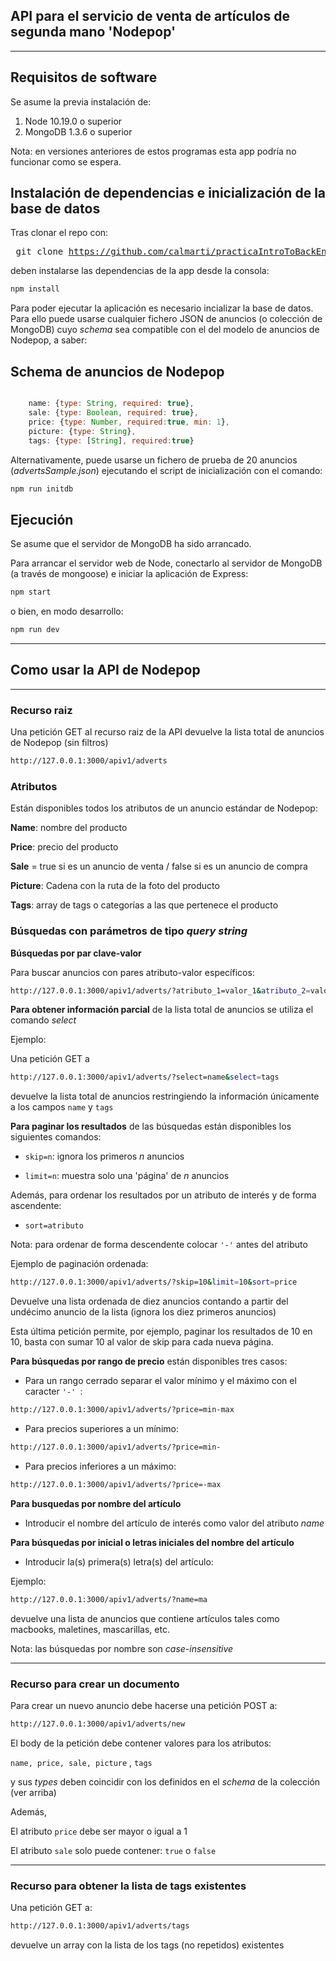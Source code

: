 ## API para el servicio de venta de artículos de segunda mano 'Nodepop'
---

## Requisitos de software

Se asume la previa instalación de:

 1. Node 10.19.0 o superior
 2. MongoDB 1.3.6 o superior

 Nota: en versiones anteriores de estos programas esta app podría no funcionar como se espera.

## Instalación de dependencias e inicialización de la base de datos
Tras clonar el repo con: <pre> git clone https://github.com/calmarti/practicaIntroToBackEnd.git</pre> deben instalarse las dependencias de la app desde la consola: 
```sh 
npm install
```
Para poder ejecutar la aplicación es necesario incializar la base de datos. Para ello puede usarse cualquier fichero JSON de anuncios (o colección de MongoDB) cuyo *schema* sea compatible con el del modelo de anuncios de Nodepop, a saber: 

## Schema de anuncios de Nodepop

```js

    name: {type: String, required: true}, 
    sale: {type: Boolean, required: true},
    price: {type: Number, required:true, min: 1},
    picture: {type: String},
    tags: {type: [String], required:true} 

```

Alternativamente, puede usarse un fichero de prueba de 20 anuncios (*advertsSample.json*) ejecutando el script de inicialización con el comando: 

```sh 
npm run initdb
```
## Ejecución

Se asume que el servidor de MongoDB ha sido arrancado.

Para arrancar el servidor web de Node, conectarlo al servidor de MongoDB (a través de mongoose) e iniciar la aplicación de Express:

```sh
npm start
```
o bien, en modo desarrollo: 

```sh
npm run dev
```

---

## Como usar la API de  Nodepop

---
### Recurso raiz 

Una petición GET al recurso raiz de la API devuelve la lista total de anuncios de Nodepop (sin filtros)

```sh
http://127.0.0.1:3000/apiv1/adverts
```

### Atributos

Están disponibles todos los atributos de un anuncio estándar de Nodepop:

**Name**: nombre del producto

**Price**: precio del producto

**Sale** = true si es un anuncio de venta / false si es un anuncio de compra

**Picture**: Cadena con la ruta de la foto del producto

**Tags**: array de tags o categorías a las que pertenece el producto

### Búsquedas con parámetros de tipo *query string*

**Búsquedas por par clave-valor**

Para buscar anuncios con pares atributo-valor específicos:

```sh
http://127.0.0.1:3000/apiv1/adverts/?atributo_1=valor_1&atributo_2=valor2
```

**Para obtener información parcial** de la lista total de anuncios se utiliza el comando *select*

Ejemplo: 

Una petición GET a 
```sh
http://127.0.0.1:3000/apiv1/adverts/?select=name&select=tags
```

devuelve la lista total de anuncios restringiendo la información únicamente a los campos `name` y `tags`

**Para paginar los resultados** de las búsquedas están disponibles los siguientes comandos:

- `skip=n`: ignora los primeros *n* anuncios 

- `limit=n`: muestra solo una 'página' de *n* anuncios 

Además, para ordenar los resultados por un atributo de interés y de forma ascendente: 

- `sort=atributo` 

Nota: para ordenar de forma descendente colocar `'-'` antes del atributo

Ejemplo de paginación ordenada: 

```sh
http://127.0.0.1:3000/apiv1/adverts/?skip=10&limit=10&sort=price
```
Devuelve una lista ordenada de diez anuncios contando a partir del undécimo anuncio de la lista (ignora los diez primeros anuncios)

Esta última petición permite, por ejemplo, paginar los resultados de 10 en 10, basta con sumar 10 al valor de skip para cada nueva página.   

**Para búsquedas por rango de precio** están disponibles tres casos:
- Para un rango cerrado separar el valor mínimo y el máximo con el caracter `'-' `: 
 ```sh
 http://127.0.0.1:3000/apiv1/adverts/?price=min-max
 ```
- Para precios superiores a un mínimo: 
 ```sh
 http://127.0.0.1:3000/apiv1/adverts/?price=min-
 ```
- Para precios inferiores a un máximo:

 ```sh
 http://127.0.0.1:3000/apiv1/adverts/?price=-max
 ```

**Para busquedas por nombre del artículo**

- Introducir el nombre del artículo de interés como valor del atributo *name*

**Para búsquedas por inicial o letras iniciales del nombre del artículo**

- Introducir la(s) primera(s) letra(s) del artículo:

Ejemplo:
```sh
http://127.0.0.1:3000/apiv1/adverts/?name=ma
```
devuelve una lista de anuncios que contiene artículos tales como macbooks, maletines, mascarillas, etc.


Nota: las búsquedas por nombre son *case-insensitive*

---
### Recurso para crear un documento

Para crear un nuevo anuncio debe hacerse una petición POST a:

```sh
http://127.0.0.1:3000/apiv1/adverts/new
```

El body de la petición debe contener valores para los atributos:

 `name, price, sale, picture` , `tags`
 
  y sus *types* deben coincidir con los definidos en el *schema* de la colección (ver arriba)

Además, 

El atributo `price` debe ser mayor o igual a 1 

El atributo `sale` solo puede contener: `true` o `false`

---

### Recurso para obtener la lista de tags existentes
Una petición GET a: 

```sh
http://127.0.0.1:3000/apiv1/adverts/tags
```
devuelve un array con la lista de los tags (no repetidos) existentes 


